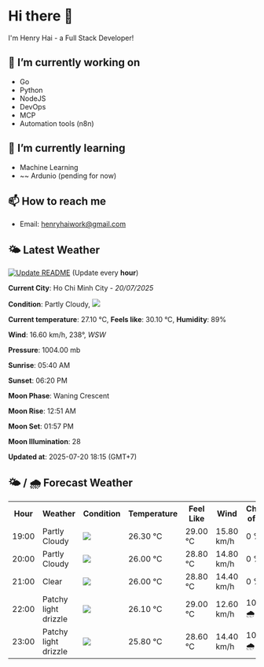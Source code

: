# Hi there 👋

I'm Henry Hai - a Full Stack Developer!

## 🔭 I’m currently working on

- Go
- Python
- NodeJS
- DevOps
- MCP
- Automation tools (n8n)

## 🌱 I’m currently learning

- Machine Learning
- ~~ Ardunio (pending for now)

## 📫 How to reach me

- Email: <henryhaiwork@gmail.com>

## 🌤️ Latest Weather
[![Update README](https://github.com/henry0hai/henry0hai/actions/workflows/udpateReadme.yml/badge.svg)](https://github.com/henry0hai/henry0hai/actions/workflows/udpateReadme.yml)
(Update every **hour**)
<!-- CURRENT_WEATHER:START -->
**Current City**: Ho Chi Minh City - *20/07/2025*

**Condition**: Partly Cloudy, <img src="https://cdn.weatherapi.com/weather/64x64/night/116.png"/>

**Current temperature**: 27.10 °C, **Feels like**: 30.10 °C, **Humidity**: 89%

**Wind**: 16.60 km/h, 238°, *WSW*

**Pressure**: 1004.00 mb

**Sunrise**: 05:40 AM

**Sunset**: 06:20 PM

**Moon Phase**: Waning Crescent

**Moon Rise**: 12:51 AM

**Moon Set**: 01:57 PM

**Moon Illumination**: 28

**Updated at**: 2025-07-20 18:15 (GMT+7)<!-- CURRENT_WEATHER:END -->

## 🌤️ / 🌧️ Forecast Weather
<!-- FORECAST_WEATHER:START -->
<table>
		<tr>
			<th>Hour</th>
			<th>Weather</th>
			<th>Condition</th>
			<th>Temperature</th>
			<th>Feel Like</th>
			<th>Wind</th>
			<th>Chance of Rain</th>
		</tr>
				<tr>
					<td>19:00</td>
					<td>Partly Cloudy </td>
					<td><img src='https://cdn.weatherapi.com/weather/64x64/night/116.png'/></td>
					<td>26.30 °C</td>
					<td>29.00 °C</td>
					<td>15.80 km/h</td>
					<td>0 %</td>
				</tr>
				<tr>
					<td>20:00</td>
					<td>Partly Cloudy </td>
					<td><img src='https://cdn.weatherapi.com/weather/64x64/night/116.png'/></td>
					<td>26.00 °C</td>
					<td>28.80 °C</td>
					<td>14.80 km/h</td>
					<td>0 %</td>
				</tr>
				<tr>
					<td>21:00</td>
					<td>Clear </td>
					<td><img src='https://cdn.weatherapi.com/weather/64x64/night/113.png'/></td>
					<td>26.00 °C</td>
					<td>28.80 °C</td>
					<td>14.40 km/h</td>
					<td>0 %</td>
				</tr>
				<tr>
					<td>22:00</td>
					<td>Patchy light drizzle</td>
					<td><img src='https://cdn.weatherapi.com/weather/64x64/night/263.png'/></td>
					<td>26.10 °C</td>
					<td>29.00 °C</td>
					<td>12.60 km/h</td>
					<td>100 % 🌧️</td>
				</tr>
				<tr>
					<td>23:00</td>
					<td>Patchy light drizzle</td>
					<td><img src='https://cdn.weatherapi.com/weather/64x64/night/263.png'/></td>
					<td>25.80 °C</td>
					<td>28.60 °C</td>
					<td>14.40 km/h</td>
					<td>100 % 🌧️</td>
				</tr>
</table>
<!-- FORECAST_WEATHER:END -->
